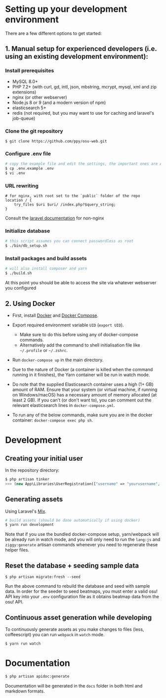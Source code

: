 # Setting up your development environment

There are a few different options to get started:

## 1\. Manual setup for experienced developers (i.e. using an existing development environment):

### Install prerequisites

- MySQL 8.0+
- PHP 7.2+ (with curl, gd, intl, json, mbstring, mcrypt, mysql, xml and zip extensions)
- nginx (or other webserver)
- Node.js 8 or 9 (and a modern version of npm)
- elasticsearch 5+
- redis (not required, but you may want to use for caching and laravel's job-queue)

### Clone the git repository

```
$ git clone https://github.com/ppy/osu-web.git
```

### Configure .env file

```bash
# copy the example file and edit the settings, the important ones are APP_* and DB_*
$ cp .env.example .env
$ vi .env
```

### URL rewriting

```nginx
# for nginx, with root set to the `public` folder of the repo
location / {
    try_files $uri $uri/ /index.php?$query_string;
}
```

Consult the [laravel documentation](https://laravel.com/docs/6.x/installation#web-server-configuration) for non-nginx

### Initialize database

```bash
# this script assumes you can connect passwordless as root
$ ./bin/db_setup.sh
```

### Install packages and build assets

```bash
# will also install composer and yarn
$ ./build.sh
```

At this point you should be able to access the site via whatever webserver you configured

## 2\. Using Docker

- First, install [Docker](https://www.docker.com/community-edition) and [Docker Compose](https://docs.docker.com/compose/install/).
- Export required environment variable `UID` (`export UID`).

  - Make sure to do this before using any of docker-compose commands.
  - Alternatively add the command to shell initialisation file like `~/.profile` or `~/.zshrc`.

- Run `docker-compose up` in the main directory.
- Due to the nature of Docker (a container is killed when the command running in it finishes), the Yarn container will be run in watch mode.
- Do note that the supplied Elasticsearch container uses a high (1+ GB) amount of RAM. Ensure that your system (or virtual machine, if running on Windows/macOS) has a necessary amount of memory allocated (at least 2 GB). If you can't (or don't want to), you can comment out the relevant elasticsearch lines in `docker-compose.yml`.
- To run any of the below commands, make sure you are in the docker container: `docker-compose exec php sh`.

# Development

## Creating your initial user

In the repository directory:

```php
$ php artisan tinker
>>> (new App\Libraries\UserRegistration(["username" => "yourusername", "user_email" => "your@email.com", "password" => "yourpassword"]))->save();
```

## Generating assets

Using Laravel's [Mix](https://laravel.com/docs/6.x/mix).

```bash
# build assets (should be done automatically if using docker)
$ yarn run development
```

Note that if you use the bundled docker-compose setup, yarn/webpack will be already run in watch mode, and you will only need to run the `lang:js` and `ziggy:generate` artisan commands whenever you need to regenerate these helper files.

## Reset the database + seeding sample data

```
$ php artisan migrate:fresh --seed
```

Run the above command to rebuild the database and seed with sample data. In order for the seeder to seed beatmaps, you must enter a valid osu! API key into your `.env` configuration file as it obtains beatmap data from the osu! API.

## Continuous asset generation while developing

To continuously generate assets as you make changes to files (less, coffeescript) you can run `webpack` in `watch` mode.

```
$ yarn run watch
```

# Documentation

```bash
$ php artisan apidoc:generate
```

Documentation will be generated in the `docs` folder in both html and markdown formats.
